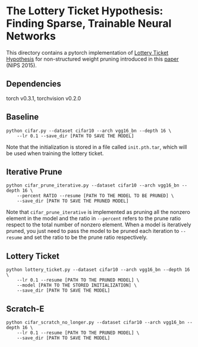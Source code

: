 # The Lottery Ticket Hypothesis: Finding Sparse, Trainable Neural Networks

This directory contains a pytorch implementation of [Lottery Ticket Hypothesis](https://arxiv.org/abs/1803.03635) for non-structured weight pruning introduced in this [paper](https://arxiv.org/abs/1506.02626) (NIPS 2015).

## Dependencies
torch v0.3.1, torchvision v0.2.0

## Baseline 

```shell
python cifar.py --dataset cifar10 --arch vgg16_bn --depth 16 \
    --lr 0.1 --save_dir [PATH TO SAVE THE MODEL]
```
Note that the initialization is stored in a file called `init.pth.tar`, which will be used when training the lottery ticket.

## Iterative Prune

```shell
python cifar_prune_iterative.py --dataset cifar10 --arch vgg16_bn --depth 16 \
    --percent RATIO --resume [PATH TO THE MODEL TO BE PRUNED] \
    --save_dir [PATH TO SAVE THE PRUNED MODEL]
```
Note that `cifar_prune_iterative` is implemented as pruning all the nonzero element in the model and the ratio in `--percent` refers to the prune ratio respect to the total number of nonzero element. When a model is iteratively pruned, you just need to pass the model to be pruned each iteration to `--resume` and set the ratio to be the prune ratio respectively.

## Lottery Ticket

```shell
python lottery_ticket.py --dataset cifar10 --arch vgg16_bn --depth 16 \
    --lr 0.1 --resume [PATH TO THE PRUNED MODEL] \
    --model [PATH TO THE STORED INITIALIZATION] \
    --save_dir [PATH TO SAVE THE MODEL]
```

## Scratch-E
```
python cifar_scratch_no_longer.py --dataset cifar10 --arch vgg16_bn --depth 16 \
    --lr 0.1 --resume [PATH TO THE PRUNED MODEL] \
    --save_dir [PATH TO SAVE THE MODEL]
```

